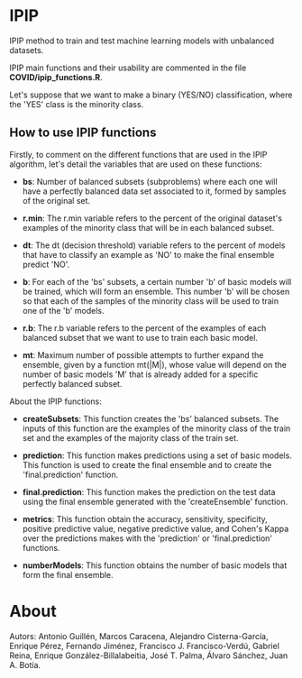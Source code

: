 # IPIP

IPIP method to train and test machine learning models with unbalanced datasets.

IPIP main functions and their usability are commented in the file **COVID/ipip_functions.R**.

Let's suppose that we want to make a binary (YES/NO) classification, where the 'YES' class is the minority class.

## How to use IPIP functions

Firstly, to comment on the different functions that are used in the IPIP algorithm, let's detail the variables that are used on these functions:

- **bs**: Number of balanced subsets (subproblems) where each one will have a perfectly balanced data set associated to it, formed by samples of the original set.

- **r.min**: The r.min variable refers to the percent of the original dataset's examples of the minority class that will be in each balanced subset.

- **dt**: The dt (decision threshold) variable refers to the percent of models that have to classify an example as 'NO' to make the final ensemble predict 'NO'.  

- **b**: For each of the 'bs' subsets, a certain number 'b' of basic models will be trained, which will form an ensemble. This number 'b' will be chosen so that each of the samples of the minority class will be used to train one of the 'b' models.

- **r.b**: The r.b variable refers to the percent of the examples of each balanced subset that we want to use to train each basic model.

- **mt**: Maximum number of possible attempts to further expand the ensemble, given by a function mt(|M|), whose value will depend on the number of basic models 'M' that is already added for a specific perfectly balanced subset.

About the IPIP functions:

- **createSubsets**: This function creates the 'bs' balanced subsets. The inputs of this function are the examples of the minority class of the train set and the examples of the majority class of the train set.

- **prediction**: This function makes predictions using a set of basic models. This function is used to create the final ensemble and to create the 'final.prediction' function.

- **final.prediction**: This function makes the prediction on the test data using the final ensemble generated with the 'createEnsemble' function.

- **metrics**: This function obtain the accuracy, sensitivity, specificity, positive predictive value, negative predictive value, and Cohen's Kappa over the predictions makes with the 'prediction' or 'final.prediction' functions.

- **numberModels**: This function obtains the number of basic models that form the final ensemble.

# About

Autors: Antonio Guillén, Marcos Caracena, Alejandro Cisterna-García, Enrique Pérez, Fernando Jiménez, Francisco J. Francisco-Verdú, Gabriel Reina, Enrique González-Billalabeitia, José T. Palma, Álvaro Sánchez, Juan A. Botía.
